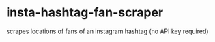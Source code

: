 # insta-hashtag-fan-scraper
scrapes locations of fans of an instagram hashtag (no API key required)
